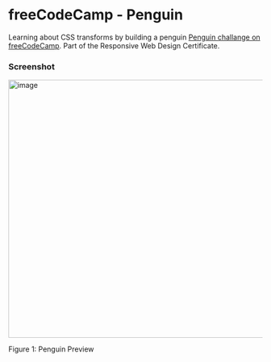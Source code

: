 # freeCodeCamp - Penguin

Learning about CSS transforms by building a penguin [Penguin challange on freeCodeCamp](https://www.freecodecamp.org/learn/2022/responsive-web-design/learn-css-transforms-by-building-a-penguin/step-1). Part of the Responsive Web Design Certificate.

### Screenshot

<img width="512" alt="image" src="https://github.com/gab-holik/freeCodeCamp---Penguin/assets/97192580/b2534275-365b-4396-946b-962091cc7652">

Figure 1: Penguin Preview
